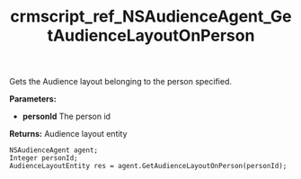 ﻿---
title: crmscript_ref_NSAudienceAgent_GetAudienceLayoutOnPerson
description: AudienceLayoutEntity GetAudienceLayoutOnPerson(Integer personId)
intellisense: NSAudienceAgent.GetAudienceLayoutOnPerson
keywords: NSAudienceAgent,GetAudienceLayoutOnPerson
so.topic: reference
---

Gets the Audience layout belonging to the person specified.

**Parameters:**
 - **personId** The person id

**Returns:** Audience layout entity

```crmscript
NSAudienceAgent agent;
Integer personId;
AudienceLayoutEntity res = agent.GetAudienceLayoutOnPerson(personId);
```

